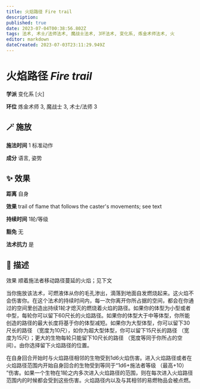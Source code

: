 ```yaml
---
title: 火焰路径 Fire trail
description: 
published: true
date: 2023-07-04T00:38:56.802Z
tags: 法术, 术士/法师法术, 魔战士法术, 3环法术, 变化系, 炼金术师法术, 火
editor: markdown
dateCreated: 2023-07-03T23:11:29.949Z
---
```


# **火焰路径** *Fire trail*

**学派** 变化系 \[火\] 

**环位** 炼金术师 3, 魔战士 3, 术士/法师 3

## 🪄 施放

**施法时间** 1 标准动作

**成分** 语言, 姿势

## ✨ 效果  

**距离** 自身 

**效果** trail of flame that follows the caster's movements; see text 

**持续时间** 1轮/等级 

**豁免** 无

**法术抗力** 是

## 📖 描述

效果              顺着施法者移动路径蔓延的火焰；见下文

当你施放该法术，可燃液体从你的毛孔渗出，滴落到地面自发燃烧起来。这火焰不会伤害你。在这个法术的持续时间内，每一次你离开你所占据的空间，都会在你通过的空间里创造出持续1轮才熄灭的燃烧着火焰的路径。如果你的体型为小型或者中型，每轮你可以留下60尺长的火焰路径。如果你的体型大于中等体型，你所能创造的路径的最大长度将基于你的体型减短。如果你为大型体型，你可以留下30尺长的路径 （宽度为10尺），如你为超大型体型，你可以留下15尺长的路径 （宽度为15尺）；更大的生物每轮只能留下10尺长的路径 （宽度等同于你所占的空间）。由你选择留下火焰路径的位置。

在自身回合开始时与火焰路径相邻的生物受到1d6火焰伤害。进入火焰路径或者在火焰路径范围内开始自身回合的生物受到等同于“1d6+施法者等级 （最高+10） ”伤害。如果一个生物在1轮之内多次进入火焰路径的范围，则在每次进入火焰路径范围内的时候都会受到这些伤害。火焰路径内以及与其相邻的易燃物品会被点燃。
    
